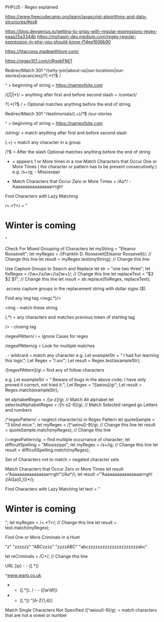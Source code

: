 PHP/JS - Regex explained 

https://www.freecodecamp.org/learn/javascript-algorithms-and-data-structures/#es6

https://blog.devgenius.io/getting-to-grips-with-regular-expressions-regex-eaaa25a3344b
https://mohasin-dev.medium.com/regex-regular-expression-in-php-you-should-know-f14ee1606b90


https://htaccess.madewithlove.com/

https://regex101.com/r/RggbFM/1

RedirectMatch 301 
^/(why-join|about-us|our-locations|our-stories|vacancies)/?(.*)?$ /
 

^ = beginning of string = https://nameofsite.com

/(*|*|*|*|*)/ = anything after first and before second slash  = /contact/

?(.*)?$ / = Optional matches anything before the end of string






RedirectMatch 301 ^/testimonials/(.+)/?$ /our-stories

^ = beginning of string = https://nameofsite.com

/string/ = match anything after first and before second slash

(.+) = match any character in a group

/?$ = After the slash Optional matches anything before the end of string

+ = appears 1 or More times in a row
Match Characters that Occur One or More Times ( the character or pattern has to be present consecutively.)
e.g. /s+/g; - Mississippi

- Match Characters that Occur Zero or More Times  = 
/Aa*/ - Aaaaaaaaaaaaaaaarrrgh! 

Find Characters with Lazy Matching 

/<.*?>/ = "<h1>Winter is coming</h1>"

 
Check For Mixed Grouping of Characters
let myString = "Eleanor Roosevelt";
let myRegex = /(Franklin D. Roosevelt|Eleanor Roosevelt)/; // Change this line
let result = myRegex.test(myString); // Change this line


Use Capture Groups to Search and Replace
let str = "one two three";
let fixRegex = /(\w+)\s(\w+)\s(\w+)/; // Change this line
let replaceText = "$3 $2 $1"; // Change this line
let result = str.replace(fixRegex, replaceText);

 access capture groups in the replacement string with dollar signs ($).


Find any img tag
<img(.*)\/>

<img - match these string 

(.*) = any characters and matches previous token of starting tag

\/> - closing tag


 /regexPAttern/ i = Ignore Cases for regex 

 /regexPAttern/g = Look for multiple matches  

. - wildcard =  match any character
e.g. 
Let exampleStr = “ I had fun learning this logic”;
Let Regex = “/.un/“;
Let result = Regex.test(exampleStr);

/[regexPAttern]/gi = find any of follow characters 

e.g. 
Let exampleStr = “ Beware of bugs in the above code; I have only proved it correct, not tried it.”;
Let Regex = “/[aeiou]/gi“;
Let result = Regex.match(exampleStr);

let alphabetRegex = /[a-z]/gi; // Match All alphabet
let selectedAlphabetRegex = /[h-s2-6]/gi; // Match Selected ranged go Letters and numbers 


/^regexPattern/  = neglect character(s) in Regex Pattern
let quoteSample = "3 blind mice.";
let myRegex = /[^aeiou0-9]/gi; // Change this line
let result = quoteSample.match(myRegex); // Change this line


/+regexPattern/ig. = find multiple occurrance of character; 
let difficultSpelling = "Mississippi";
let myRegex = /s+/ig; // Change this line
let result = difficultSpelling.match(myRegex);

Set of Characters not to match = negated character sets


Match Characters that Occur Zero or More Times 
let result =“Aaaaaaaaaaaaaaaarrrgh!”(/Aa*/);
let result =“”Aaaaaaaaaaaaaaaarrrgh!(/A([a{0,}])*/);



Find Characters with Lazy Matching
let text = "<h1>Winter is coming</h1>";
let myRegex = /<.*?>/; // Change this line
let result = text.match(myRegex);


Find One or More Criminals in a Hunt

"z"
"zzzzzz"
"ABCzzzz"
"zzzzABC"
"abczzzzzzzzzzzzzzzzzzzzzabc"


let reCriminals = /C+/; // Change this line


URL [ip] - - ([.*])

^www.warp.co.uk
 - - ([.*]). /  - - ([\w\W])
 - - (\[.*\]) “[A-Z{1,4}] 



Match Single Characters Not Specified
/[^aeiou0-9]/gi; = match characters that are not a vowel or number
